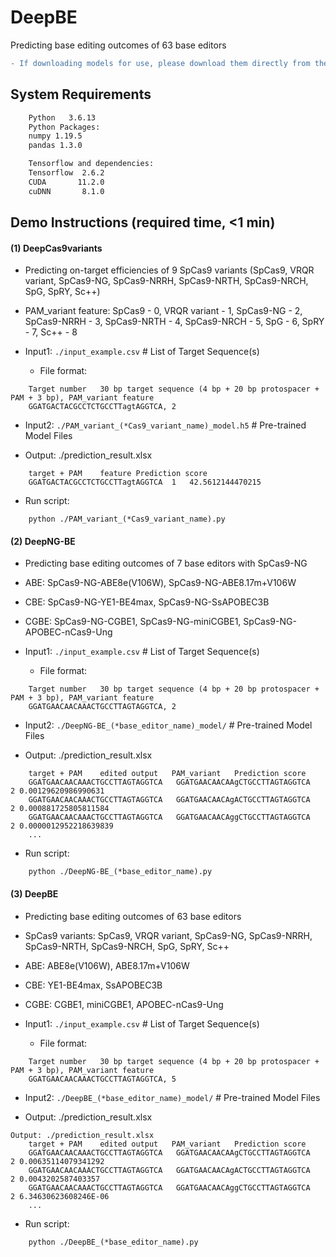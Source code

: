 ﻿  


# DeepBE

Predicting base editing outcomes of 63 base editors

```diff
- If downloading models for use, please download them directly from the release note.
```

## System Requirements



```bash
    Python   3.6.13
    Python Packages:
    numpy 1.19.5
    pandas 1.3.0

    Tensorflow and dependencies:
    Tensorflow  2.6.2
    CUDA       11.2.0
    cuDNN       8.1.0
```
    
## Demo Instructions (required time, <1 min)

#### (1) DeepCas9variants
+ Predicting on-target efficiencies of 9 SpCas9 variants (SpCas9, VRQR variant, SpCas9-NG, SpCas9-NRRH, SpCas9-NRTH, SpCas9-NRCH, SpG, SpRY, Sc++)
+ PAM_variant feature: SpCas9 - 0, VRQR variant - 1, SpCas9-NG - 2, SpCas9-NRRH - 3, SpCas9-NRTH - 4, SpCas9-NRCH - 5, SpG - 6, SpRY - 7, Sc++ - 8

+ Input1: `./input_example.csv`  # List of Target Sequence(s)
    + File format:
```
    Target number	30 bp target sequence (4 bp + 20 bp protospacer + PAM + 3 bp), PAM_variant feature		
    GGATGACTACGCCTCTGCCTTagtAGGTCA, 2
```
+ Input2: `./PAM_variant_(*Cas9_variant_name)_model.h5` # Pre-trained Model Files

+ Output: ./prediction_result.xlsx
```
    target + PAM	feature	Prediction score
    GGATGACTACGCCTCTGCCTTagtAGGTCA	1	42.5612144470215
```
+ Run script:
```
    python ./PAM_variant_(*Cas9_variant_name).py
```

#### (2) DeepNG-BE
+ Predicting base editing outcomes of 7 base editors with SpCas9-NG
+ ABE: SpCas9-NG-ABE8e(V106W), SpCas9-NG-ABE8.17m+V106W
+ CBE: SpCas9-NG-YE1-BE4max, SpCas9-NG-SsAPOBEC3B
+ CGBE: SpCas9-NG-CGBE1, SpCas9-NG-miniCGBE1, SpCas9-NG-APOBEC-nCas9-Ung

+ Input1: `./input_example.csv`  # List of Target Sequence(s)
    + File format:
```
    Target number	30 bp target sequence (4 bp + 20 bp protospacer + PAM + 3 bp), PAM_variant feature		
    GGATGAACAACAAACTGCCTTAGTAGGTCA, 2
```
+ Input2: `./DeepNG-BE_(*base_editor_name)_model/` # Pre-trained Model Files

+ Output: ./prediction_result.xlsx
```
    target + PAM	edited output   PAM_variant   Prediction score
    GGATGAACAACAAACTGCCTTAGTAGGTCA	 GGATGAACAACAAgCTGCCTTAGTAGGTCA   2	0.00129620986990631
    GGATGAACAACAAACTGCCTTAGTAGGTCA	 GGATGAACAACAgACTGCCTTAGTAGGTCA   2	0.000881725805811584
    GGATGAACAACAAACTGCCTTAGTAGGTCA	 GGATGAACAACAggCTGCCTTAGTAGGTCA   2	0.0000012952218639839
    ... 
```
+ Run script:
```
    python ./DeepNG-BE_(*base_editor_name).py
```

#### (3) DeepBE
+ Predicting base editing outcomes of 63 base editors
+ SpCas9 variants: SpCas9, VRQR variant, SpCas9-NG, SpCas9-NRRH, SpCas9-NRTH, SpCas9-NRCH, SpG, SpRY, Sc++
+ ABE: ABE8e(V106W), ABE8.17m+V106W
+ CBE: YE1-BE4max, SsAPOBEC3B
+ CGBE: CGBE1, miniCGBE1, APOBEC-nCas9-Ung

+ Input1: `./input_example.csv`  # List of Target Sequence(s)
    + File format:
```
    Target number	30 bp target sequence (4 bp + 20 bp protospacer + PAM + 3 bp), PAM_variant feature		
    GGATGAACAACAAACTGCCTTAGTAGGTCA, 5
```
+ Input2: `./DeepBE_(*base_editor_name)_model/` # Pre-trained Model Files

+ Output: ./prediction_result.xlsx
```
Output: ./prediction_result.xlsx
    target + PAM	edited output   PAM_variant   Prediction score
    GGATGAACAACAAACTGCCTTAGTAGGTCA	 GGATGAACAACAAgCTGCCTTAGTAGGTCA   2	0.00635114079341292
    GGATGAACAACAAACTGCCTTAGTAGGTCA	 GGATGAACAACAgACTGCCTTAGTAGGTCA   2	0.0043202587403357
    GGATGAACAACAAACTGCCTTAGTAGGTCA	 GGATGAACAACAggCTGCCTTAGTAGGTCA   2	6.34630623608246E-06
    ... 
```
+ Run script:
```
    python ./DeepBE_(*base_editor_name).py
```

